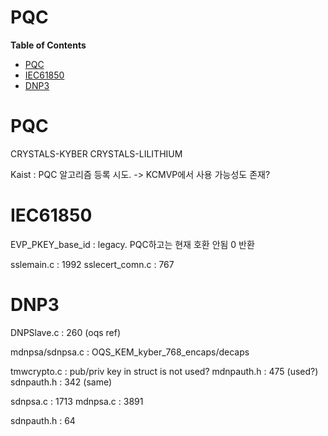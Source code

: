 PQC  <!-- omit in toc -->
===

**Table of Contents**
- [PQC](#pqc)
- [IEC61850](#iec61850)
- [DNP3](#dnp3)


# PQC
CRYSTALS-KYBER
CRYSTALS-LILITHIUM

Kaist : PQC 알고리즘 등록 시도. -> KCMVP에서 사용 가능성도 존재?

# IEC61850
EVP_PKEY_base_id
: legacy. PQC하고는 현재 호환 안됨 0 반환

sslemain.c : 1992
sslecert_comn.c : 767

# DNP3
DNPSlave.c : 260 (oqs ref)

mdnpsa/sdnpsa.c : OQS_KEM_kyber_768_encaps/decaps

tmwcrypto.c : pub/priv key in struct is not used?
mdnpauth.h : 475 (used?)
sdnpauth.h : 342 (same)

sdnpsa.c : 1713
mdnpsa.c : 3891

sdnpauth.h : 64